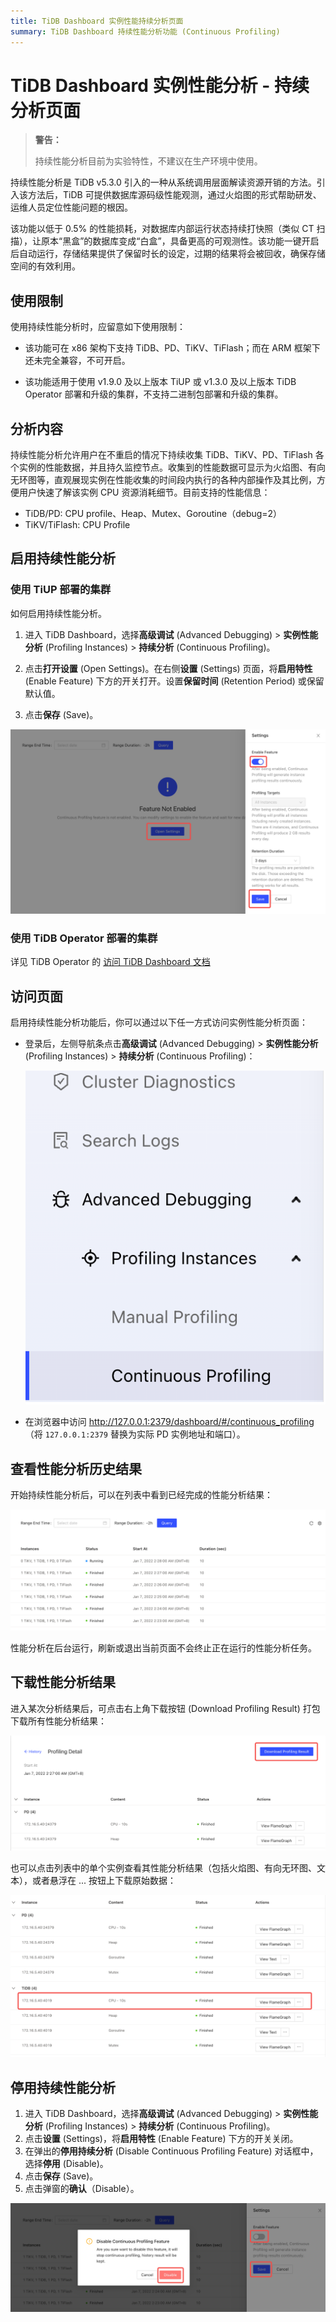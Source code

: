 ```yaml
---
title: TiDB Dashboard 实例性能持续分析页面
summary: TiDB Dashboard 持续性能分析功能 (Continuous Profiling)
---
```


# TiDB Dashboard 实例性能分析 - 持续分析页面

> **警告：**
>
> 持续性能分析目前为实验特性，不建议在生产环境中使用。

持续性能分析是 TiDB v5.3.0 引入的一种从系统调用层面解读资源开销的方法。引入该方法后，TiDB 可提供数据库源码级性能观测，通过火焰图的形式帮助研发、运维人员定位性能问题的根因。


该功能以低于 0.5% 的性能损耗，对数据库内部运行状态持续打快照（类似 CT 扫描），让原本“黑盒”的数据库变成“白盒”，具备更高的可观测性。该功能一键开启后自动运行，存储结果提供了保留时长的设定，过期的结果将会被回收，确保存储空间的有效利用。

## 使用限制

使用持续性能分析时，应留意如下使用限制：

- 该功能可在 x86 架构下支持 TiDB、PD、TiKV、TiFlash；而在 ARM 框架下还未完全兼容，不可开启。

- 该功能适用于使用 v1.9.0 及以上版本 TiUP 或 v1.3.0 及以上版本 TiDB Operator 部署和升级的集群，不支持二进制包部署和升级的集群。

## 分析内容

持续性能分析允许用户在不重启的情况下持续收集 TiDB、TiKV、PD、TiFlash 各个实例的性能数据，并且持久监控节点。收集到的性能数据可显示为火焰图、有向无环图等，直观展现实例在性能收集的时间段内执行的各种内部操作及其比例，方便用户快速了解该实例 CPU 资源消耗细节。目前支持的性能信息：

- TiDB/PD: CPU profile、Heap、Mutex、Goroutine（debug=2）
- TiKV/TiFlash: CPU Profile

## 启用持续性能分析

### 使用 TiUP 部署的集群

如何启用持续性能分析。

1. 进入 TiDB Dashboard，选择**高级调试** (Advanced Debugging) > **实例性能分析** (Profiling Instances) > **持续分析** (Continuous Profiling)。

2. 点击**打开设置** (Open Settings)。在右侧**设置** (Settings) 页面，将**启用特性** (Enable Feature) 下方的开关打开。设置**保留时间** (Retention Period) 或保留默认值。

3. 点击**保存** (Save)。

![启用功能](/media/dashboard/dashboard-conprof-start.png)

### 使用 TiDB Operator 部署的集群

详见 TiDB Operator 的 [访问 TiDB Dashboard 文档](/tidb-in-kubernetes/dev/access-dashboard/)

## 访问页面

启用持续性能分析功能后，你可以通过以下任一方式访问实例性能分析页面：

- 登录后，左侧导航条点击**高级调试** (Advanced Debugging) > **实例性能分析** (Profiling Instances) > **持续分析** (Continuous Profiling)：

  ![访问页面](/media/dashboard/dashboard-conprof-access.png)

- 在浏览器中访问 <http://127.0.0.1:2379/dashboard/#/continuous_profiling>（将 `127.0.0.1:2379` 替换为实际 PD 实例地址和端口）。

## 查看性能分析历史结果

开始持续性能分析后，可以在列表中看到已经完成的性能分析结果：

![历史结果](/media/dashboard/dashboard-conprof-history.png)

性能分析在后台运行，刷新或退出当前页面不会终止正在运行的性能分析任务。

## 下载性能分析结果

进入某次分析结果后，可点击右上角下载按钮 (Download Profiling Result) 打包下载所有性能分析结果：

![下载某次分析结果](/media/dashboard/dashboard-conprof-download.png)

也可以点击列表中的单个实例查看其性能分析结果（包括火焰图、有向无环图、文本），或者悬浮在 ... 按钮上下载原始数据：

![查看单个实例分析结果](/media/dashboard/dashboard-conprof-single.png)

## 停用持续性能分析

1. 进入 TiDB Dashboard，选择**高级调试** (Advanced Debugging) > **实例性能分析** (Profiling Instances) > **持续分析** (Continuous Profiling)。
2. 点击**设置** (Settings)，将**启用特性** (Enable Feature) 下方的开关关闭。
3. 在弹出的**停用持续分析** (Disable Continuous Profiling Feature) 对话框中，选择**停用** (Disable)。
4. 点击**保存** (Save)。
5. 点击弹窗的**确认**（Disable）。

![停用功能](/media/dashboard/dashboard-conprof-stop.png)
